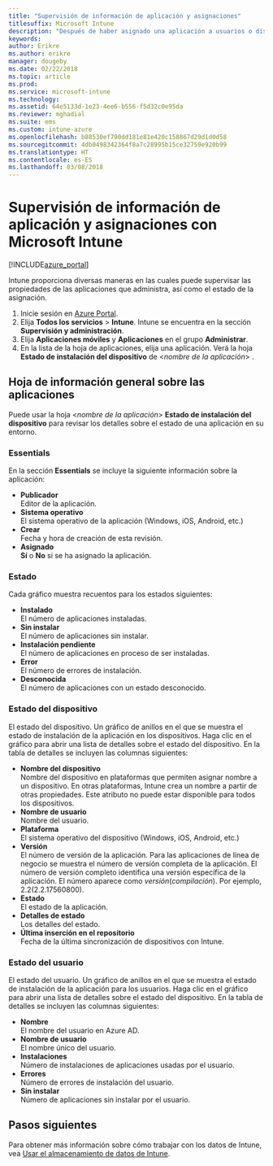 ```yaml
---
title: "Supervisión de información de aplicación y asignaciones"
titlesuffix: Microsoft Intune
description: "Después de haber asignado una aplicación a usuarios o dispositivos, use esta información para que le ayude a supervisar su estado."
keywords: 
author: Erikre
ms.author: erikre
manager: dougeby
ms.date: 02/22/2018
ms.topic: article
ms.prod: 
ms.service: microsoft-intune
ms.technology: 
ms.assetid: 64e5133d-1e23-4ee6-b556-f5d32c0e95da
ms.reviewer: mghadial
ms.suite: ems
ms.custom: intune-azure
ms.openlocfilehash: b88530ef790dd181e81e420c158867d29d1d0d58
ms.sourcegitcommit: 4db0498342364f8a7c28995b15ce32759e920b99
ms.translationtype: HT
ms.contentlocale: es-ES
ms.lasthandoff: 03/08/2018
---
```

# <a name="how-to-monitor-app-information-and-assignments-with-microsoft-intune"></a>Supervisión de información de aplicación y asignaciones con Microsoft Intune

[!INCLUDE[azure_portal](./includes/azure_portal.md)]

Intune proporciona diversas maneras en las cuales puede supervisar las propiedades de las aplicaciones que administra, así como el estado de la asignación.

1. Inicie sesión en [Azure Portal](https://portal.azure.com).
2. Elija **Todos los servicios** > **Intune**. Intune se encuentra en la sección **Supervisión y administración**.
3. Elija **Aplicaciones móviles** y **Aplicaciones** en el grupo **Administrar**.
5. En la lista de la hoja de aplicaciones, elija una aplicación. Verá la hoja **Estado de instalación del dispositivo** de <*nombre de la aplicación*> .

## <a name="app-overview-blade"></a>Hoja de información general sobre las aplicaciones

Puede usar la hoja <*nombre de la aplicación*> **Estado de instalación del dispositivo** para revisar los detalles sobre el estado de una aplicación en su entorno.

### <a name="essentials"></a>Essentials

En la sección **Essentials** se incluye la siguiente información sobre la aplicación:

 - **Publicador**  
Editor de la aplicación.
 - **Sistema operativo**  
El sistema operativo de la aplicación (Windows, iOS, Android, etc.)
 - **Crear**  
Fecha y hora de creación de esta revisión.
 - **Asignado**  
**Sí** o **No** si se ha asignado la aplicación.

### <a name="status"></a>Estado
Cada gráfico muestra recuentos para los estados siguientes:

 - **Instalado**  
El número de aplicaciones instaladas.
 - **Sin instalar**  
El número de aplicaciones sin instalar.
 - **Instalación pendiente**  
El número de aplicaciones en proceso de ser instaladas.
 - **Error**  
El número de errores de instalación.
 - **Desconocida**  
El número de aplicaciones con un estado desconocido.

### <a name="device-status"></a>Estado del dispositivo

El estado del dispositivo. Un gráfico de anillos en el que se muestra el estado de instalación de la aplicación en los dispositivos. Haga clic en el gráfico para abrir una lista de detalles sobre el estado del dispositivo. En la tabla de detalles se incluyen las columnas siguientes:

 - **Nombre del dispositivo**  
Nombre del dispositivo en plataformas que permiten asignar nombre a un dispositivo. En otras plataformas, Intune crea un nombre a partir de otras propiedades. Este atributo no puede estar disponible para todos los dispositivos.
 - **Nombre de usuario**  
Nombre del usuario.
 - **Plataforma**  
El sistema operativo del dispositivo (Windows, iOS, Android, etc.)
 - **Versión**  
El número de versión de la aplicación. Para las aplicaciones de línea de negocio se muestra el número de versión completa de la aplicación. El número de versión completo identifica una versión específica de la aplicación. El número aparece como _versión_(_compilación_). Por ejemplo, 2.2(2.2.17560800).
 - **Estado**  
El estado de la aplicación.
 - **Detalles de estado**  
Los detalles del estado.
 - **Última inserción en el repositorio**  
Fecha de la última sincronización de dispositivos con Intune.


### <a name="user-status"></a>Estado del usuario

El estado del usuario. Un gráfico de anillos en el que se muestra el estado de instalación de la aplicación para los usuarios. Haga clic en el gráfico para abrir una lista de detalles sobre el estado del dispositivo. En la tabla de detalles se incluyen las columnas siguientes:
 - **Nombre**  
El nombre del usuario en Azure AD.
 - **Nombre de usuario**  
El nombre único del usuario.
 - **Instalaciones**  
Número de instalaciones de aplicaciones usadas por el usuario.
 - **Errores**  
Número de errores de instalación del usuario.
 - **Sin instalar**  
Número de aplicaciones sin instalar por el usuario.


## <a name="next-steps"></a>Pasos siguientes

Para obtener más información sobre cómo trabajar con los datos de Intune, vea [Usar el almacenamiento de datos de Intune](reports-nav-create-intune-reports.md).
